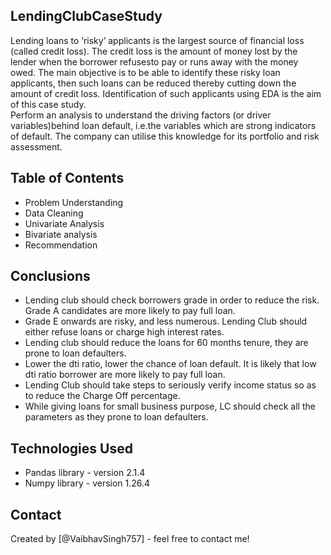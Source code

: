 ## LendingClubCaseStudy
Lending loans to ‘risky’ applicants is the largest source of financial loss (called credit loss). The credit loss is the amount 
of money lost by the lender when the borrower refusesto pay or runs away with the money owed.  The main objective is to be able 
to identify these risky loan applicants, then such loans can be reduced thereby cutting down the amount of credit loss. Identification 
of such applicants using EDA is the aim of this case study.   
Perform an analysis to understand the driving factors (or driver variables)behind loan default, i.e.the variables which are strong 
indicators of default. The company can utilise this knowledge for its portfolio and risk assessment. 


## Table of Contents
* Problem Understanding
* Data Cleaning
* Univariate Analysis
* Bivariate analysis
* Recommendation




## Conclusions
* Lending club should check borrowers grade in order to reduce the risk. Grade A candidates are more likely to pay full loan.
* Grade E onwards are risky, and less numerous. Lending Club should either refuse loans or charge high interest rates.
* Lending club should reduce the loans for 60 months tenure, they are prone to loan defaulters.
* Lower the dti ratio, lower the chance of loan default. It is likely that low dti ratio borrower are more likely to pay full loan.
* Lending Club should take steps to  seriously verify income status  so as to reduce the Charge Off percentage.
* While giving loans for small business purpose, LC should check all the parameters as they prone to loan defaulters.



## Technologies Used
* Pandas library - version 2.1.4
* Numpy library - version 1.26.4




## Contact
Created by [@VaibhavSingh757] - feel free to contact me!

